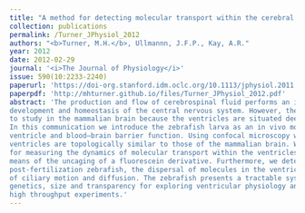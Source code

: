 ```yaml
---
title: "A method for detecting molecular transport within the cerebral ventricles of live zebrafish larvae"
collection: publications
permalink: /Turner_JPhysiol_2012
authors: "<b>Turner, M.H.</b>, Ullmannn, J.F.P., Kay, A.R."
year: 2012
date: 2012-02-29
journal: '<i>The Journal of Physiology</i>'
issue: 590(10:2233-2240)
paperurl: 'https://doi-org.stanford.idm.oclc.org/10.1113/jphysiol.2011.225896'
paperpdf: 'http://mhturner.github.io/files/Turner_JPhysiol_2012.pdf'
abstract: 'The production and flow of cerebrospinal fluid performs an important role in the
development and homeostasis of the central nervous system. However, these processes are difficult
to study in the mammalian brain because the ventricles are situated deep within the parenchyma.
In this communication we introduce the zebrafish larva as an in vivo model for studying cerebral
ventricle and blood–brain barrier function. Using confocal microscopy we show that zebrafish
ventricles are topologically similar to those of the mammalian brain. We describe a new method
for measuring the dynamics of molecular transport within the ventricles of live zebrafish by
means of the uncaging of a fluorescein derivative. Furthermore, we determine that in 5–6 days
post-fertilization zebrafish, the dispersal of molecules in the ventricles is driven by a combination
of ciliary motion and diffusion. The zebrafish presents a tractable system with the advantage of
genetics, size and transparency for exploring ventricular physiology and for mounting large-scale
high throughput experiments.'
---
```

